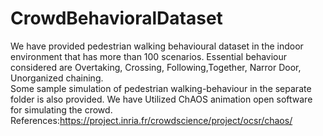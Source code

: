 # CrowdBehavioralDataset
We have provided pedestrian walking behavioural dataset in the indoor environment that has more than 100 scenarios. Essential behaviour considered are Overtaking, Crossing, Following,Together, Narror Door, Unorganized chaining.    
Some sample simulation of pedestrian walking-behaviour in the separate folder is also provided. 
We have Utilized ChAOS animation open software for simulating the crowd.
References:https://project.inria.fr/crowdscience/project/ocsr/chaos/


